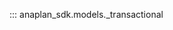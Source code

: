 ::: anaplan_sdk.models._transactional

<style>
    [data-md-component="toc"] li:first-of-type{
        display:  none!important;
    }
</style>
